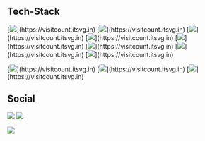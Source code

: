 ## Tech-Stack

[![](https://img.shields.io/badge/Kali%20Linux-black?style=for-the-badge&logo=kali%20linux&logoColor=white&logoSize=auto&.png?)](https://visitcount.itsvg.in) [![](https://img.shields.io/badge/metasploit-black?style=for-the-badge&logo=metasploit&logoColor=white&logoSize=auto&.png?)](https://visitcount.itsvg.in) [![](https://img.shields.io/badge/delphi-darkblue?style=for-the-badge&logo=delphi&logoColor=white&logoSize=auto&.png?)](https://visitcount.itsvg.in) [![](https://img.shields.io/badge/python-darkblue?style=for-the-badge&logo=python&logoColor=white&logoSize=auto&.png?)](https://visitcount.itsvg.in) [![](https://img.shields.io/badge/PHP-darkblue?style=for-the-badge&logo=php&logoColor=white&logoSize=auto&.png?)](https://visitcount.itsvg.in) [![](https://img.shields.io/badge/HTML-darkblue?style=for-the-badge&logo=html5&logoColor=white&logoSize=auto&.png?)](https://visitcount.itsvg.in) [![](https://img.shields.io/badge/Debian-darkred?style=for-the-badge&logo=debian&logoColor=white&logoSize=auto&.png?)](https://visitcount.itsvg.in) [![](https://img.shields.io/badge/Github-darkred?style=for-the-badge&logo=github&logoColor=white&logoSize=auto&.png?)](https://visitcount.itsvg.in)

[![](https://img.shields.io/badge/n8n-darkorange?style=for-the-badge&logo=n8n&logoColor=white&logoSize=auto&.png?)](https://visitcount.itsvg.in) [![](https://img.shields.io/badge/nextcloud-darkorange?style=for-the-badge&logo=nextcloud&logoColor=white&logoSize=auto&.png?)](https://visitcount.itsvg.in) [![](https://img.shields.io/badge/Obsidian-darkorange?style=for-the-badge&logo=obsidian&logoColor=white&logoSize=auto&.png?)](https://visitcount.itsvg.in)

## Social

[![](https://img.shields.io/badge/Bluesky-lightblue?style=for-the-badge&logo=Bluesky&logoColor=black&logoSize=auto)](https://bsky.app/profile/psycore8.bsky.social) [![](https://img.shields.io/badge/GitHub-lightblue?style=for-the-badge&logo=github&logoColor=black&logoSize=auto)](https://www.github.com/psycore8)

[![](https://visitcount.itsvg.in/api?id=psycore8&label=Profile%20Views&color=6&icon=6&pretty=true)](https://visitcount.itsvg.in)
